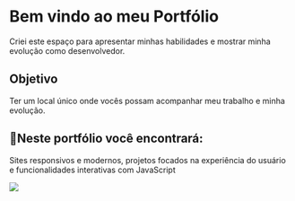 <h1>Bem vindo ao meu Portfólio</h1>
<p>Criei este espaço para apresentar minhas habilidades e mostrar minha evolução como desenvolvedor.</p>
<h2>Objetivo</h2>
<p>Ter um local único onde vocês possam acompanhar meu trabalho e minha evolução.</p>
<h2>📌Neste portfólio você encontrará:</h2>
<p>Sites responsivos e modernos, projetos focados na experiência do usuário e funcionalidades interativas com JavaScript</p>
<img src="https://github.com/ricardotramiro/Portifolio/blob/main/assets/Capa%20Readme%20portf%C3%B3lio.png?raw=true">
